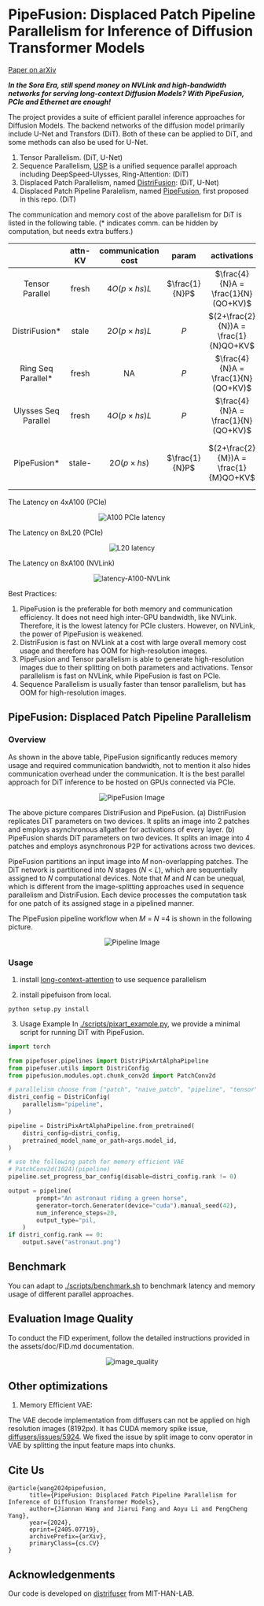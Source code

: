 # PipeFusion: Displaced Patch Pipeline Parallelism for Inference of Diffusion Transformer Models

[Paper on arXiv](https://arxiv.org/abs/2405.14430)

***In the Sora Era, still spend money on NVLink and high-bandwidth networks for serving long-context Diffusion Models? With PipeFusion, PCIe and Ethernet are enough!***

The project provides a suite of efficient parallel inference approaches for Diffusion Models.
The backend networks of the diffusion model primarily include U-Net and Transfors (DiT). Both of these can be applied to DiT, and some methods can also be used for U-Net.

1. Tensor Parallelism. (DiT, U-Net)
2. Sequence Parallelism, [USP](https://arxiv.org/abs/2405.07719) is a unified sequence parallel approach including DeepSpeed-Ulysses, Ring-Attention: (DiT)
3. Displaced Patch Parallelism, named [DistriFusion](https://arxiv.org/abs/2402.19481): (DiT, U-Net)
4. Displaced Patch Pipeline Paralelism, named [PipeFusion](https://arxiv.org/abs/2405.14430), first proposed in this repo. (DiT)

The communication and memory cost of the above parallelism for DiT is listed in the following table. (* indicates comm. can be hidden by computation, but needs extra buffers.)

<div align="center">

|          | attn-KV | communication cost | param | activations | extra buff |
|:--------:|:-------:|:-----------------:|:-----:|:-----------:|:----------:|
| Tensor Parallel | fresh | $4O(p \times hs)L$ | $\frac{1}{N}P$ | $\frac{4}{N}A = \frac{1}{N}(QO+KV)$ | 0 |
| DistriFusion* | stale | $2O(p \times hs)L$ | $P$ | $(2+\frac{2}{N})A = \frac{1}{N}QO+KV$ | $2AL = (KV)L$ |
| Ring Seq Parallel* | fresh | NA | $P$ | $\frac{4}{N}A = \frac{1}{N}(QO+KV)$ | 0 |
| Ulysses Seq Parallel | fresh | $4O(p \times hs)L$ | $P$ | $\frac{4}{N}A = \frac{1}{N}(QO+KV)$ | 0 |
| PipeFusion* | stale- | $2O(p \times hs)$ | $\frac{1}{N}P$ | $(2+\frac{2}{M})A = \frac{1}{M}QO+KV$ | $\frac{2L}{N}A = \frac{1}{N}(KV)L$ |

</div>

The Latency on 4xA100 (PCIe)

<div align="center">
    <img src="./assets/latency-A100-PCIe.jpg" alt="A100 PCIe latency">
</div>

The Latency on 8xL20 (PCIe)

<div align="center">
    <img src="./assets/latency-L20.jpg" alt="L20 latency">
</div>

The Latency on 8xA100 (NVLink)

<div align="center">
    <img src="./assets/latency-A100-NVLink.jpg" alt="latency-A100-NVLink">
</div>

Best Practices:

1. PipeFusion is the preferable for both memory and communication efficiency. It does not need high inter-GPU bandwidth, like NVLink. Therefore, it is the lowest latency for PCIe clusters. However, on NVLink, the power of PipeFusion is weakened.
2. DistriFusion is fast on NVLink at a cost with large overall memory cost usage and therefore has OOM for high-resolution images.
3. PipeFusion and Tensor parallelism is able to generate high-resolution images due to their splitting on both parameters and activations. Tensor parallelism is fast on NVLink, while PipeFusion is fast on PCIe. 
4. Sequence Parallelism is usually faster than tensor parallelism, but has OOM for 
high-resolution images.


##  PipeFusion: Displaced Patch Pipeline Parallelism

### Overview

As shown in the above table, PipeFusion significantly reduces memory usage and required communication bandwidth, not to mention it also hides communication overhead under the communication.
It is the best parallel approach for DiT inference to be hosted on GPUs connected via PCIe.

<div align="center">
    <img src="./assets/overview.jpg" alt="PipeFusion Image">
</div>

The above picture compares DistriFusion and PipeFusion.
(a) DistriFusion replicates DiT parameters on two devices. 
It splits an image into 2 patches and employs asynchronous allgather for activations of every layer.
(b) PipeFusion shards DiT parameters on two devices.
It splits an image into 4 patches and employs asynchronous P2P for activations across two devices.


PipeFusion partitions an input image into $M$ non-overlapping patches.
The DiT network is partitioned into $N$ stages ($N$ < $L$), which are sequentially assigned to $N$ computational devices. 
Note that $M$ and $N$ can be unequal, which is different from the image-splitting approaches used in sequence parallelism and DistriFusion.
Each device processes the computation task for one patch of its assigned stage in a pipelined manner. 

The PipeFusion pipeline workflow when $M$ = $N$ =4 is shown in the following picture.

<div align="center">
    <img src="./assets/pipefusion.jpg" alt="Pipeline Image">
</div>


### Usage

1. install [long-context-attention](https://github.com/feifeibear/long-context-attention) to use sequence parallelism

2. install pipefuison from local.
```
python setup.py install
```

3. Usage Example
In [./scripts/pixart_example.py](./scripts/pixart_example.py), we provide a minimal script for running DiT with PipeFusion.

```python
import torch

from pipefuser.pipelines import DistriPixArtAlphaPipeline
from pipefuser.utils import DistriConfig
from pipefusion.modules.opt.chunk_conv2d import PatchConv2d

# parallelism choose from ["patch", "naive_patch", "pipeline", "tensor"],
distri_config = DistriConfig(
    parallelism="pipeline",
)

pipeline = DistriPixArtAlphaPipeline.from_pretrained(
    distri_config=distri_config,
    pretrained_model_name_or_path=args.model_id,
)

# use the following patch for memory efficient VAE
# PatchConv2d(1024)(pipeline)
pipeline.set_progress_bar_config(disable=distri_config.rank != 0)

output = pipeline(
        prompt="An astronaut riding a green horse",
        generator=torch.Generator(device="cuda").manual_seed(42),
        num_inference_steps=20,
        output_type="pil,
    )
if distri_config.rank == 0:
    output.save("astronaut.png")
```

## Benchmark

You can  adapt to [./scripts/benchmark.sh](./scripts/benchmark.sh) to benchmark latency and memory usage of different parallel approaches.

## Evaluation Image Quality

To conduct the FID experiment, follow the detailed instructions provided in the assets/doc/FID.md documentation.

<div align="center">
    <img src="./assets/image_quality.png" alt="image_quality">
</div>



## Other optimizations

1. Memory Efficient VAE: 

The VAE decode implementation from diffusers can not be applied on high resolution images (8192px).
It has CUDA memory spike issue, [diffusers/issues/5924](https://github.com/huggingface/diffusers/issues/5924). 
We fixed the issue by split image to conv operator in VAE by splitting the input feature maps into chunks.


## Cite Us
```
@article{wang2024pipefusion,
      title={PipeFusion: Displaced Patch Pipeline Parallelism for Inference of Diffusion Transformer Models}, 
      author={Jiannan Wang and Jiarui Fang and Aoyu Li and PengCheng Yang},
      year={2024},
      eprint={2405.07719},
      archivePrefix={arXiv},
      primaryClass={cs.CV}
}
```

## Acknowledgenments
Our code is developed on [distrifuser](https://github.com/mit-han-lab/distrifuser) from MIT-HAN-LAB.
